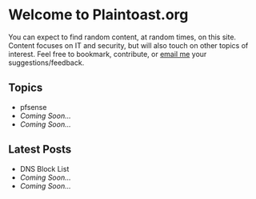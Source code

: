 # Welcome to Plaintoast.org

You can expect to find random content, at random times, on this site. Content focuses on IT and security, but will also touch on other topics of interest. Feel free to bookmark, contribute, or [email me](mailto:ZcatK@plaintoast.org) your suggestions/feedback. 

## Topics

- pfsense
- *Coming Soon...*
- *Coming Soon...*

## Latest Posts

- DNS Block List
- *Coming Soon...*
- *Coming Soon...*
